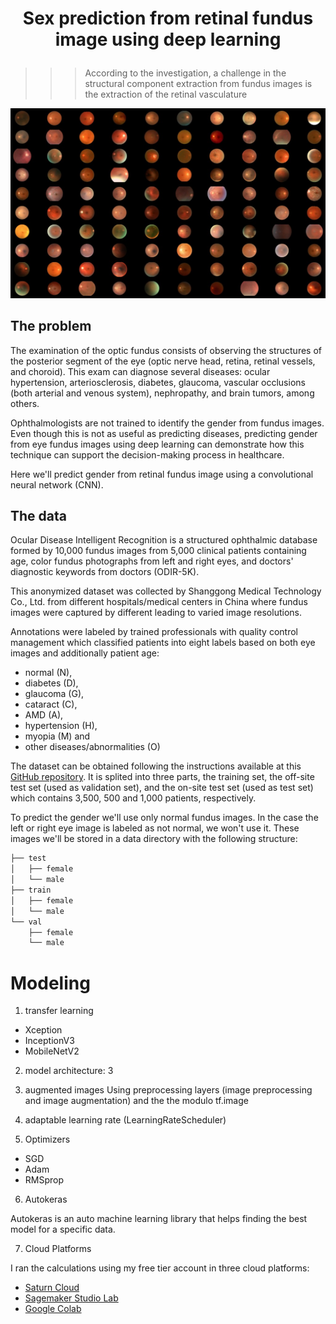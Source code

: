 # <p style="text-align: center;">Sex prediction from retinal fundus image using deep learning</p>



>>> According to the investigation, a challenge in the structural component extraction from
fundus images is the extraction of the retinal vasculature



![fundus_image](assets/100_fundus_image.jpg)


## The problem

The examination of the optic fundus consists of observing the structures of the posterior segment of the eye (optic nerve head, retina, retinal vessels, and choroid). This exam can diagnose several diseases: ocular hypertension, arteriosclerosis, diabetes, glaucoma, vascular occlusions (both arterial and venous system), nephropathy, and brain tumors, among others.

Ophthalmologists are not trained to identify the gender from fundus images. Even though this is not as useful as predicting diseases, predicting gender from eye fundus images using deep learning can demonstrate how this technique can support the decision-making process in healthcare. 

Here we'll predict gender from retinal fundus image using a convolutional neural network (CNN).


## The data

Ocular Disease Intelligent Recognition is a structured ophthalmic database formed by 10,000 fundus images from 5,000 clinical patients containing age, color fundus photographs from left and right eyes, and doctors' diagnostic keywords from doctors (ODIR-5K). 

This anonymized dataset was collected by Shanggong Medical Technology Co., Ltd. from different hospitals/medical centers in China where fundus images were captured by different leading to varied image resolutions. 

Annotations were labeled by trained professionals with quality control management which classified patients into eight labels based on both eye images and additionally patient age:
* normal (N), 
* diabetes (D), 
* glaucoma (G), 
* cataract (C), 
* AMD (A), 
* hypertension (H), 
* myopia (M) and 
* other diseases/abnormalities (O) 

The dataset can be obtained following the instructions available at this [GitHub repository](https://github.com/nkicsl/OIA-ODIR). It is splited into three parts, the training set, the off-site test set (used as validation set), and the on-site test set (used as test set) which contains 3,500, 500 and 1,000 patients, respectively.

To predict the gender we'll use only normal fundus images. In the case the left or right eye image is labeled as not normal, we won't use it. These images we'll be stored in a data directory with the following structure:

```bash
├── test
│   ├── female
│   └── male
├── train
│   ├── female
│   └── male
└── val
    ├── female
    └── male
```

# Modeling

1. transfer learning
* Xception
* InceptionV3
* MobileNetV2


2. model architecture: 3


3. augmented images
Using preprocessing layers (image preprocessing and image augmentation) and the the modulo tf.image


4. adaptable learning rate (LearningRateScheduler)

5. Optimizers
* SGD
* Adam
* RMSprop


6. Autokeras

Autokeras is an auto machine learning library that helps finding the best model for a specific data.


7. Cloud Platforms

I ran the calculations using my free tier account in three cloud platforms:
* [Saturn Cloud](https://saturncloud.io/) 
* [Sagemaker Studio Lab](https://studiolab.sagemaker.aws/)
* [Google Colab](https://colab.research.google.com/)


